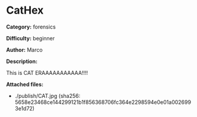 # CatHex

**Category:** forensics

**Difficulty:** beginner

**Author:** Marco

**Description:**

This is CAT ERAAAAAAAAAAA!!!!

**Attached files:**

- ./publish/CAT.jpg (sha256: 5658e23468ce144299121b1f856368706fc364e2298594e0e01a0026993e1d72)
